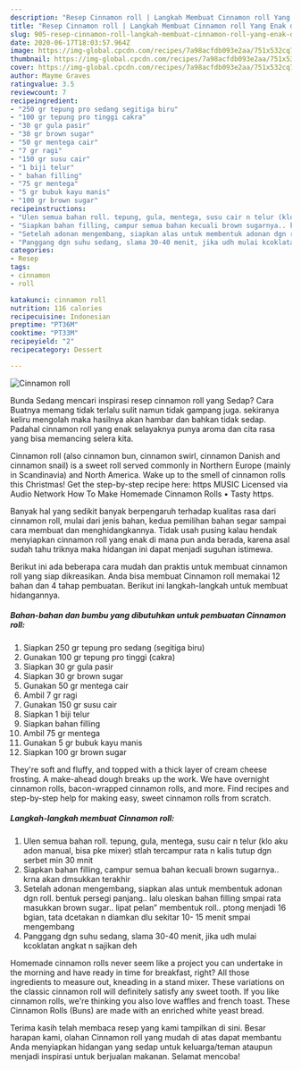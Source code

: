 ```yaml
---
description: "Resep Cinnamon roll | Langkah Membuat Cinnamon roll Yang Enak dan Simpel"
title: "Resep Cinnamon roll | Langkah Membuat Cinnamon roll Yang Enak dan Simpel"
slug: 905-resep-cinnamon-roll-langkah-membuat-cinnamon-roll-yang-enak-dan-simpel
date: 2020-06-17T18:03:57.964Z
image: https://img-global.cpcdn.com/recipes/7a98acfdb093e2aa/751x532cq70/cinnamon-roll-foto-resep-utama.jpg
thumbnail: https://img-global.cpcdn.com/recipes/7a98acfdb093e2aa/751x532cq70/cinnamon-roll-foto-resep-utama.jpg
cover: https://img-global.cpcdn.com/recipes/7a98acfdb093e2aa/751x532cq70/cinnamon-roll-foto-resep-utama.jpg
author: Mayme Graves
ratingvalue: 3.5
reviewcount: 7
recipeingredient:
- "250 gr tepung pro sedang segitiga biru"
- "100 gr tepung pro tinggi cakra"
- "30 gr gula pasir"
- "30 gr brown sugar"
- "50 gr mentega cair"
- "7 gr ragi"
- "150 gr susu cair"
- "1 biji telur"
- " bahan filling"
- "75 gr mentega"
- "5 gr bubuk kayu manis"
- "100 gr brown sugar"
recipeinstructions:
- "Ulen semua bahan roll. tepung, gula, mentega, susu cair n telur (klo aku adon manual, bisa pke mixer) stlah tercampur rata n kalis tutup dgn serbet min 30 mnit"
- "Siapkan bahan filling, campur semua bahan kecuali brown sugarnya.. krna akan dmsukkan terakhir"
- "Setelah adonan mengembang, siapkan alas untuk membentuk adonan dgn roll. bentuk persegi panjang.. lalu oleskan bahan filling smpai rata masukkan brown sugar.. lipat pelan” membentuk roll.. ptong menjadi 16 bgian, tata dcetakan n diamkan dlu sekitar 10- 15 menit smpai mengembang"
- "Panggang dgn suhu sedang, slama 30-40 menit, jika udh mulai kcoklatan angkat n sajikan deh"
categories:
- Resep
tags:
- cinnamon
- roll

katakunci: cinnamon roll 
nutrition: 116 calories
recipecuisine: Indonesian
preptime: "PT36M"
cooktime: "PT33M"
recipeyield: "2"
recipecategory: Dessert

---
```



![Cinnamon roll](https://img-global.cpcdn.com/recipes/7a98acfdb093e2aa/751x532cq70/cinnamon-roll-foto-resep-utama.jpg)

Bunda Sedang mencari inspirasi resep cinnamon roll yang Sedap? Cara Buatnya memang tidak terlalu sulit namun tidak gampang juga. sekiranya keliru mengolah maka hasilnya akan hambar dan bahkan tidak sedap. Padahal cinnamon roll yang enak selayaknya punya aroma dan cita rasa yang bisa memancing selera kita.

Cinnamon roll (also cinnamon bun, cinnamon swirl, cinnamon Danish and cinnamon snail) is a sweet roll served commonly in Northern Europe (mainly in Scandinavia) and North America. Wake up to the smell of cinnamon rolls this Christmas! Get the step-by-step recipe here: https MUSIC Licensed via Audio Network How To Make Homemade Cinnamon Rolls • Tasty https.

Banyak hal yang sedikit banyak berpengaruh terhadap kualitas rasa dari cinnamon roll, mulai dari jenis bahan, kedua pemilihan bahan segar sampai cara membuat dan menghidangkannya. Tidak usah pusing kalau hendak menyiapkan cinnamon roll yang enak di mana pun anda berada, karena asal sudah tahu triknya maka hidangan ini dapat menjadi suguhan istimewa.


Berikut ini ada beberapa cara mudah dan praktis untuk membuat cinnamon roll yang siap dikreasikan. Anda bisa membuat Cinnamon roll memakai 12 bahan dan 4 tahap pembuatan. Berikut ini langkah-langkah untuk membuat hidangannya.

<!--inarticleads1-->

##### Bahan-bahan dan bumbu yang dibutuhkan untuk pembuatan Cinnamon roll:

1. Siapkan 250 gr tepung pro sedang (segitiga biru)
1. Gunakan 100 gr tepung pro tinggi (cakra)
1. Siapkan 30 gr gula pasir
1. Siapkan 30 gr brown sugar
1. Gunakan 50 gr mentega cair
1. Ambil 7 gr ragi
1. Gunakan 150 gr susu cair
1. Siapkan 1 biji telur
1. Siapkan  bahan filling
1. Ambil 75 gr mentega
1. Gunakan 5 gr bubuk kayu manis
1. Siapkan 100 gr brown sugar


They&#39;re soft and fluffy, and topped with a thick layer of cream cheese frosting. A make-ahead dough breaks up the work. We have overnight cinnamon rolls, bacon-wrapped cinnamon rolls, and more. Find recipes and step-by-step help for making easy, sweet cinnamon rolls from scratch. 

<!--inarticleads2-->

##### Langkah-langkah membuat Cinnamon roll:

1. Ulen semua bahan roll. tepung, gula, mentega, susu cair n telur (klo aku adon manual, bisa pke mixer) stlah tercampur rata n kalis tutup dgn serbet min 30 mnit
1. Siapkan bahan filling, campur semua bahan kecuali brown sugarnya.. krna akan dmsukkan terakhir
1. Setelah adonan mengembang, siapkan alas untuk membentuk adonan dgn roll. bentuk persegi panjang.. lalu oleskan bahan filling smpai rata masukkan brown sugar.. lipat pelan” membentuk roll.. ptong menjadi 16 bgian, tata dcetakan n diamkan dlu sekitar 10- 15 menit smpai mengembang
1. Panggang dgn suhu sedang, slama 30-40 menit, jika udh mulai kcoklatan angkat n sajikan deh


Homemade cinnamon rolls never seem like a project you can undertake in the morning and have ready in time for breakfast, right? All those ingredients to measure out, kneading in a stand mixer. These variations on the classic cinnamon roll will definitely satisfy any sweet tooth. If you like cinnamon rolls, we&#39;re thinking you also love waffles and french toast. These Cinnamon Rolls (Buns) are made with an enriched white yeast bread. 

Terima kasih telah membaca resep yang kami tampilkan di sini. Besar harapan kami, olahan Cinnamon roll yang mudah di atas dapat membantu Anda menyiapkan hidangan yang sedap untuk keluarga/teman ataupun menjadi inspirasi untuk berjualan makanan. Selamat mencoba!
